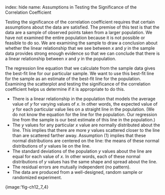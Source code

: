 index: hide
name: Assumptions in Testing the Significance of the Correlation Coefficient

Testing the significance of the correlation coefficient requires that certain assumptions about the data are satisfied. The premise of this test is that the data are a sample of observed points taken from a larger population.  We have not examined the entire population because it is not possible or feasible to do so.  We are examining the sample to draw a conclusion about whether the linear relationship that we see between  *x* and  *y* in the sample data provides strong enough evidence so that we can conclude that there is a linear relationship between  *x* and  *y* in the population.

The regression line equation that we calculate from the sample data gives the best-fit line for our particular sample. We want to use this best-fit line for the sample as an estimate of the best-fit line for the population. Examining the scatterplot and testing the significance of the correlation coefficient helps us determine if it is appropriate to do this.

  * There is a linear relationship in the population that models the average value of  *y* for varying values of  *x*. In other words, the expected value of  *y* for each particular value lies on a straight line in the population. (We do not know the equation for the line for the population. Our regression line from the sample is our best estimate of this line in the population.)
  *  The  *y* values for any particular  *x* value are normally distributed about the line. This implies that there are more  *y* values scattered closer to the line than are scattered farther away. Assumption (1) implies that these normal distributions are centered on the line: the means of these normal distributions of  *y* values lie on the line.
  *  The standard deviations of the population  *y* values about the line are equal for each value of  *x*. In other words, each of these normal distributions of  *y* values has the same shape and spread about the line.
  * The residual errors are mutually independent (no pattern).
  * The data are produced from a well-designed, random sample or randomized experiment.


{image:'fig-ch12_7_4}
        
